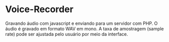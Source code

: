 # Voice-Recorder
Gravando áudio com javascript e enviando para um servidor com PHP.
O áudio é gravado em formato WAV em mono. A taxa de amostragem (sample rate)
pode ser ajustada pelo usuário por meio da interface.
